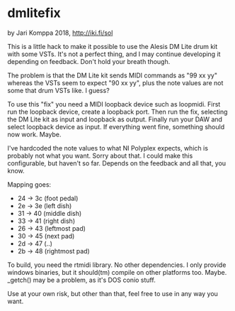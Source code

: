 dmlitefix
=========

by Jari Komppa 2018, http://iki.fi/sol

This is a little hack to make it possible to use the Alesis DM Lite drum kit with
some VSTs. It's not a perfect thing, and I may continue developing it depending
on feedback. Don't hold your breath though.

The problem is that the DM Lite kit sends MIDI commands as "99 xx yy" whereas
the VSTs seem to expect "90 xx yy", plus the note values are not some that
drum VSTs like. I guess?

To use this "fix" you need a MIDI loopback device such as loopmidi. First run the
loopback device, create a loopback port. Then run the fix, selecting the DM Lite
kit as input and loopback as output. Finally run your DAW and select loopback
device as input. If everything went fine, something should now work. Maybe.

I've hardcoded the note values to what NI Polyplex expects, which is probably
not what you want. Sorry about that. I could make this configurable, but haven't
so far. Depends on the feedback and all that, you know.

Mapping goes:

- 24 -> 3c (foot pedal)
- 2e -> 3e (left dish)
- 31 -> 40 (middle dish)
- 33 -> 41 (right dish)
- 26 -> 43 (leftmost pad)
- 30 -> 45 (next pad)
- 2d -> 47 (..)
- 2b -> 48 (rightmost pad)

To build, you need the rtmidi library. No other dependencies. I only provide windows
binaries, but it should(tm) compile on other platforms too. Maybe. _getch() may be a
problem, as it's DOS conio stuff.

Use at your own risk, but other than that, feel free to use in any way you want.
